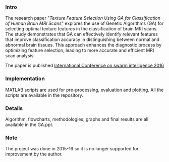 ### Intro

The research paper "*Texture Feature Selection Using GA for Classification of Human Brain MRI Scans*" explores the use of Genetic Algorithms (GA) for selecting optimal texture features in the classification of brain MRI scans. The study demonstrates that GA can effectively identify relevant features that improve classification accuracy in distinguishing between normal and abnormal brain tissues. This approach enhances the diagnostic process by optimizing feature selection, leading to more accurate and efficient MRI scan analysis.

The paper is published [International Conference on swarm intelligence 2016](https://link.springer.com/chapter/10.1007/978-3-319-41009-8_25)


### Implementation

MATLAB scripts are used for pre-processing, evaluation and plotting. All the scripts are available in the repository.

### Details

Algorithm, flowcharts, methodologies, graphs and final results are all available in the GA.ppt.

### Note
The project was done in 2015-16 so it is no longer supported for improvement by the author.
